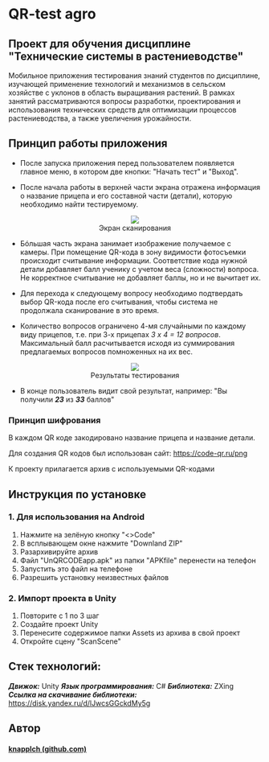 # QR-test agro 
Проект для обучения дисциплине "Технические системы в растениеводстве"
---
Мобильное приложения тестирования знаний студентов по дисциплине, изучающей применение технологий и механизмов в сельском хозяйстве с уклонов в область выращивания растений. В рамках занятий рассматриваются вопросы разработки, проектирования и использования технических средств для оптимизации процессов растениеводства, а также увеличения урожайности.


## Принцип работы приложения 
- После запуска приложения перед пользователем появляется главное меню, в котором две кнопки: "Начать тест" и "Выход".

- После начала работы в верхней части экрана отражена информация о название прицепа и его составной части (детали), которую необходимо найти тестируемому.

<p align="center">
  <img src="https://github.com/Digital-Department-Vavilov-University/QR-test-agro/assets/135830345/78717e20-c0f3-43c9-a78c-f72ecde4e7eb"><br>
  Экран сканирования
</p>

- Бóльшая часть экрана занимает изображение получаемое с камеры. При помещение QR-кода в зону видимости фотосъемки происходит считывание информации. Соответствие кода нужной детали добавляет балл ученику с учетом веса (сложности) вопроса. Не корректное считывание не добавляет баллы, но и не вычитает их. 

- Для перехода к следующему вопросу необходимо подтвердать выбор QR-кода после его считывания, чтобы система не продолжала сканирование в это время.

- Количество вопросов ограничено 4-мя случайными по каждому виду прицепов, т.е. при 3-х прицепах *3 х 4 = 12 вопросов*. Максимальный балл расчитывается исходя из суммирования предлагаемых вопросов помноженных на их вес.
<p align="center">
  <img src="https://github.com/Digital-Department-Vavilov-University/QR-test-agro/assets/135830345/70b2db00-c1ab-4936-82e4-3218a49fc028"><br>
  Результаты тестирования
</p>

- В конце пользователь видит свой результат, например: "Вы получили ***23*** из ***33*** баллов"


### Принцип шифрования
В каждом QR коде закодировано название прицепа и название детали. 

Для создания QR кодов был использован сайт: https://code-qr.ru/png

К проекту прилагается архив с используемыми QR-кодами


## Инструкция по установке
### 1. Для использования на Android 
1. Нажмите на зелёную кнопку "<>Code"
2. В всплывающем окне нажмите "Downland ZIP"
3. Разархивируйте архив
4. Файл "UnQRCODEapp.apk" из папки "APKfile" перенести на телефон
5. Запустить это файл на телефоне
6. Разрешить установку неизвестных файлов
### 2. Импорт проекта в Unity
1. Повторите с 1 по 3 шаг
2. Создайте проект Unity
3. Перенесите содержимое папки Assets из архива в свой проект
6. Откройте сцену "ScanScene"

## Стек технологий:
***Движок:*** Unity
***Язык программирования:*** C#
***Библиотека:*** ZXing
***Ссылка на скачивание библиотеки:*** https://disk.yandex.ru/d/lJwcsGGckdMy5g

## Автор
#### [knappIch (github.com)](https://github.com/knappIch)
